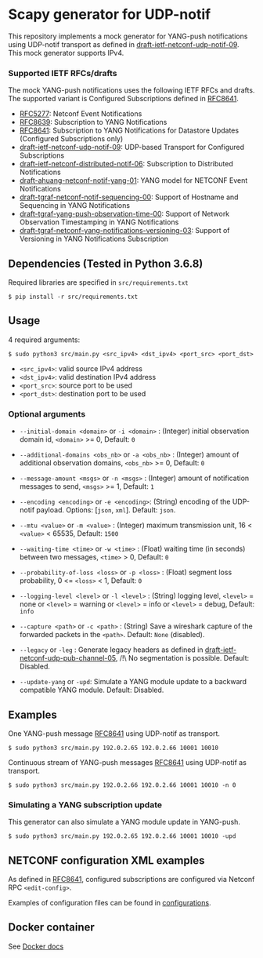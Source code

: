 # Scapy generator for UDP-notif

This repository implements a mock generator for YANG-push notifications using UDP-notif transport as defined in [draft-ietf-netconf-udp-notif-09](https://datatracker.ietf.org/doc/draft-ietf-netconf-udp-notif/09/). This mock generator supports IPv4.


### Supported IETF RFCs/drafts

The mock YANG-push notifications uses the following IETF RFCs and drafts. The supported variant is Configured Subscriptions defined in [RFC8641](https://datatracker.ietf.org/doc/rfc8641/).

- [RFC5277](https://datatracker.ietf.org/doc/rfc5277): Netconf Event Notifications
- [RFC8639](https://datatracker.ietf.org/doc/rfc8639): Subscription to YANG Notifications
- [RFC8641](https://datatracker.ietf.org/doc/rfc8641/): Subscription to YANG Notifications for Datastore Updates (Configured Subscriptions only)
- [draft-ietf-netconf-udp-notif-09](https://datatracker.ietf.org/doc/draft-ietf-netconf-udp-notif/09/): UDP-based Transport for Configured Subscriptions
- [draft-ietf-netconf-distributed-notif-06](https://datatracker.ietf.org/doc/draft-ietf-netconf-distributed-notif/06/): Subscription to Distributed Notifications
- [draft-ahuang-netconf-notif-yang-01](https://datatracker.ietf.org/doc/draft-ahuang-netconf-notif-yang/01/): YANG model for NETCONF Event Notifications
- [draft-tgraf-netconf-notif-sequencing-00](https://datatracker.ietf.org/doc/draft-tgraf-netconf-notif-sequencing/00/): Support of Hostname and Sequencing in YANG Notifications
- [draft-tgraf-yang-push-observation-time-00](https://datatracker.ietf.org/doc/draft-tgraf-yang-push-observation-time/00/): Support of Network Observation Timestamping in YANG Notifications
- [draft-tgraf-netconf-yang-notifications-versioning-03](https://datatracker.ietf.org/doc/draft-tgraf-netconf-yang-notifications-versioning/03/): Support of Versioning in YANG Notifications Subscription


## Dependencies (Tested in Python 3.6.8)
Required libraries are specified in `src/requirements.txt`
```shell
$ pip install -r src/requirements.txt
```

## Usage

4 required arguments: 
```shell
$ sudo python3 src/main.py <src_ipv4> <dst_ipv4> <port_src> <port_dst>
```

- `<src_ipv4>`: valid source IPv4 address
- `<dst_ipv4>`: valid destination IPv4 address
- `<port_src>`: source port to be used
- `<port_dst>`: destination port to be used

### Optional arguments

- `--initial-domain <domain>` or `-i <domain>` : (Integer) initial observation domain id, `<domain>` >= 0, Default: `0`

- `--additional-domains <obs_nb>` or `-a <obs_nb>` : (Integer) amount of additional observation domains, `<obs_nb>` >= 0, Default: `0`

- `--message-amount <msgs>` or `-n <msgs>` : (Integer) amount of notification messages to send, `<msgs>` >= 1, Default: `1`

- `--encoding <encoding>` or `-e <encoding>`: (String) encoding of the UDP-notif payload. Options: [`json`, `xml`]. Default: `json`.

- `--mtu <value>` or `-m <value>` : (Integer) maximum transmission unit, 16 < `<value>` < 65535, Default: `1500`

- `--waiting-time <time>` or `-w <time>` : (Float) waiting time (in seconds) between two messages, `<time>` > 0, Default: `0`

- `--probability-of-loss <loss>` or `-p <loss>` : (Float) segment loss probability, 0 <= `<loss>` < 1, Default: `0`

- `--logging-level <level>` or `-l <level>` : (String) logging level, `<level>` = none or `<level>` = warning or `<level>` = info or `<level>` = debug, Default: `info`

- `--capture <path>` or `-c <path>` : (String) Save a wireshark capture of the forwarded packets in the `<path>`. Default: `None` (disabled).

- `--legacy` or `-leg` : Generate legacy headers as defined in [draft-ietf-netconf-udp-pub-channel-05](https://datatracker.ietf.org/doc/draft-ietf-netconf-udp-pub-channel/), /!\ No segmentation is possible. Default: Disabled.

- `--update-yang` or `-upd`: Simulate a YANG module update to a backward compatible YANG module. Default: Disabled.

## Examples

One YANG-push message [RFC8641](https://datatracker.ietf.org/doc/rfc8641) using UDP-notif as transport.
```shell
$ sudo python3 src/main.py 192.0.2.65 192.0.2.66 10001 10010
```

Continuous stream of YANG-push messages [RFC8641](https://datatracker.ietf.org/doc/rfc8641) using UDP-notif as transport.
```shell
$ sudo python3 src/main.py 192.0.2.66 192.0.2.66 10001 10010 -n 0
```

### Simulating a YANG subscription update

This generator can also simulate a YANG module update in YANG-push.

```shell
$ sudo python3 src/main.py 192.0.2.65 192.0.2.66 10001 10010 -upd
```

## NETCONF configuration XML examples

As defined in [RFC8641](https://datatracker.ietf.org/doc/rfc8641), configured subscriptions are configured via Netconf RPC `<edit-config>`.

Examples of configuration files can be found in [configurations](./src/resources/xml/subscription/).

## Docker container
See [Docker docs](docker)
